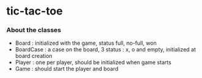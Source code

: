 # tic-tac-toe

### About the classes

- Board : initialized with the game, status full, no-full, won
- BoardCase : a case on the board, 3 status : x, o and empty, initialized at board creation
- Player : one per player, should be initialized when game starts
- Game : should start the player and board
